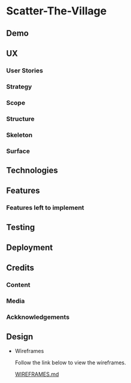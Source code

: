 # Scatter-The-Village

## Demo

## UX

### User Stories

### Strategy

### Scope

### Structure

### Skeleton

### Surface

## Technologies

## Features

### Features left to implement

## Testing

## Deployment

## Credits

### Content

### Media

### Ackknowledgements

## Design
- Wireframes

    Follow the link below to view the wireframes. 

    [WIREFRAMES.md](WIREFRAMES.md)
